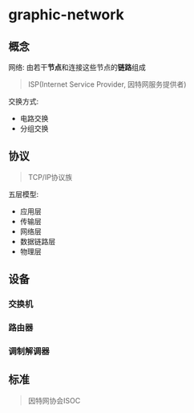 # graphic-network

## 概念

网络: 由若干**节点**和连接这些节点的**链路**组成

> ISP(Internet Service Provider, 因特网服务提供者)

交换方式: 

- 电路交换
- 分组交换


## 协议

> TCP/IP协议族

五层模型:

- 应用层
- 传输层
- 网络层
- 数据链路层
- 物理层

## 设备

### 交换机

### 路由器

### 调制解调器

## 标准

> 因特网协会ISOC

